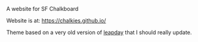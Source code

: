 A website for SF Chalkboard

Website is at: https://chalkies.github.io/

Theme based on a very old version of [leapday](https://github.com/mattgraham/leapday) that I should really update.
